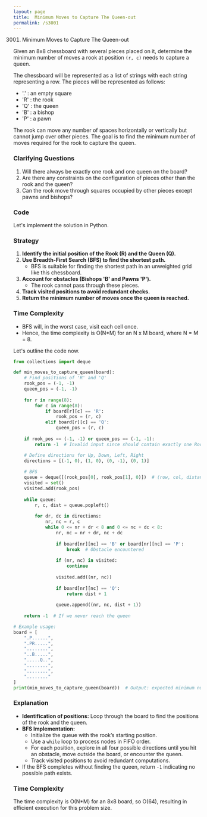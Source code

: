 ```yaml
---
layout: page
title:  Minimum Moves to Capture The Queen-out
permalink: /s3001
---
```


3001. Minimum Moves to Capture The Queen-out

Given an 8x8 chessboard with several pieces placed on it, determine the minimum number of moves a rook at position `(r, c)` needs to capture a queen.

The chessboard will be represented as a list of strings with each string representing a row. The pieces will be represented as follows:
- '.' : an empty square
- 'R' : the rook
- 'Q' : the queen
- 'B' : a bishop
- 'P' : a pawn

The rook can move any number of spaces horizontally or vertically but cannot jump over other pieces. The goal is to find the minimum number of moves required for the rook to capture the queen.

### Clarifying Questions
1. Will there always be exactly one rook and one queen on the board?
2. Are there any constraints on the configuration of pieces other than the rook and the queen?
3. Can the rook move through squares occupied by other pieces except pawns and bishops?

### Code
Let's implement the solution in Python.

### Strategy
1. **Identify the initial position of the Rook (R) and the Queen (Q).**
2. **Use Breadth-First Search (BFS) to find the shortest path.**
   - BFS is suitable for finding the shortest path in an unweighted grid like this chessboard.
3. **Account for obstacles (Bishops 'B' and Pawns 'P').**
   - The rook cannot pass through these pieces.
4. **Track visited positions to avoid redundant checks.**
5. **Return the minimum number of moves once the queen is reached.**

### Time Complexity
- BFS will, in the worst case, visit each cell once.
- Hence, the time complexity is O(N*M) for an N x M board, where N = M = 8.

Let's outline the code now.

```python
from collections import deque

def min_moves_to_capture_queen(board):
    # Find positions of 'R' and 'Q'
    rook_pos = (-1, -1)
    queen_pos = (-1, -1)
    
    for r in range(8):
        for c in range(8):
            if board[r][c] == 'R':
                rook_pos = (r, c)
            elif board[r][c] == 'Q':
                queen_pos = (r, c)
    
    if rook_pos == (-1, -1) or queen_pos == (-1, -1):
        return -1  # Invalid input since should contain exactly one Rook and one Queen

    # Define directions for Up, Down, Left, Right
    directions = [(-1, 0), (1, 0), (0, -1), (0, 1)]
    
    # BFS
    queue = deque([(rook_pos[0], rook_pos[1], 0)])  # (row, col, distance)
    visited = set()
    visited.add(rook_pos)
    
    while queue:
        r, c, dist = queue.popleft()
        
        for dr, dc in directions:
            nr, nc = r, c
            while 0 <= nr + dr < 8 and 0 <= nc + dc < 8:
                nr, nc = nr + dr, nc + dc
                
                if board[nr][nc] == 'B' or board[nr][nc] == 'P':
                    break  # Obstacle encountered
                
                if (nr, nc) in visited:
                    continue
                
                visited.add((nr, nc))
                
                if board[nr][nc] == 'Q':
                    return dist + 1
                
                queue.append((nr, nc, dist + 1))
    
    return -1  # If we never reach the queen

# Example usage:
board = [
    ".P......",
    ".PR.....",
    "........",
    "..B.....",
    ".....Q..",
    "........",
    "........",
    "........"
]
print(min_moves_to_capture_queen(board))  # Output: expected minimum number of moves
```

### Explanation
- **Identification of positions:** Loop through the board to find the positions of the rook and the queen.
- **BFS Implementation:** 
  - Initialize the queue with the rook’s starting position.
  - Use a `while` loop to process nodes in FIFO order.
  - For each position, explore in all four possible directions until you hit an obstacle, move outside the board, or encounter the queen.
  - Track visited positions to avoid redundant computations.
- If the BFS completes without finding the queen, return `-1` indicating no possible path exists.

### Time Complexity
The time complexity is O(N*M) for an 8x8 board, so O(64), resulting in efficient execution for this problem size.